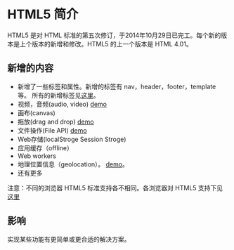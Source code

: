 # HTML5 简介
HTML5 是对 HTML 标准的第五次修订，于2014年10月29日已完工。每个新的版本是上个版本的新增和修改。HTML5 的上一个版本是 HTML 4.01。

## 新增的内容
* 新增了一些标签和属性。新增的标签有 nav，header，footer，template 等。 所有的新增标签见[这里](http://www.devdocs.me/html-html5/)。
* 视频，音频(audio, video) [demo](http://html5demos.com/video)
* 画布(canvas)
* 拖放(drag and drop) [demo](http://html5demos.com/drag)
* 文件操作(File API) [demo](http://html5demos.com/file-api-simple)
* Web存储(localStroge Session Stroge)
* 应用缓存（offline）
* Web workers
* 地理位置信息（geolocation）。 [demo](http://html5demos.com/geo)。
* 还有更多

注意：不同的浏览器 HTML5 标准支持各不相同。各浏览器对 HTML5 支持下见[这里](http://html5test.com/)

## 影响
实现某些功能有更简单或更合适的解决方案。


